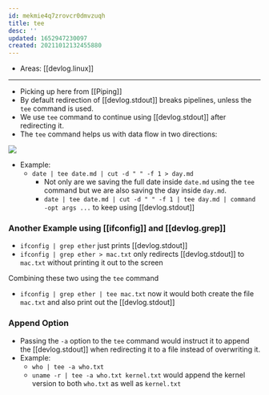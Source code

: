 ```yaml
---
id: mekmie4q7zrovcr0dmvzuqh
title: tee
desc: ''
updated: 1652947230097
created: 20211012132455880
---
```


- Areas: [[devlog.linux]]

---

- Picking up here from [[Piping]]
- By default redirection of [[devlog.stdout]] breaks pipelines, unless the `tee` command is used.
- We use `tee` command to continue using [[devlog.stdout]] after redirecting it.
- The `tee` command helps us with data flow in two directions:

![](https://raw.githubusercontent.com/zubayrrr/twiki/main/bin/image.mgl2zixejh.png)

- Example:
  - `date | tee date.md | cut -d " " -f 1 > day.md`
    - Not only are we saving the full date inside `date.md` using the `tee` command but we are also saving the day inside `day.md`.
    - `date | tee date.md | cut -d " " -f 1 | tee day.md | command -opt args ...` to keep using [[devlog.stdout]]

### Another Example using [[ifconfig]] and [[devlog.grep]]

- `ifconfig | grep ether` just prints [[devlog.stdout]]
- `ifconfig | grep ether > mac.txt` only redirects [[devlog.stdout]] to `mac.txt` without printing it out to the screen

Combining these two using the `tee` command

- `ifconfig | grep ether | tee mac.txt` now it would both create the file `mac.txt` and also print out the [[devlog.stdout]]

### Append Option

- Passing the `-a` option to the `tee` command would instruct it to append the [[devlog.stdout]] when redirecting it to a file instead of overwriting it.
- Example:
  - `who | tee -a who.txt`
  - `uname -r | tee -a who.txt kernel.txt` would append the kernel version to both `who.txt` as well as `kernel.txt`
